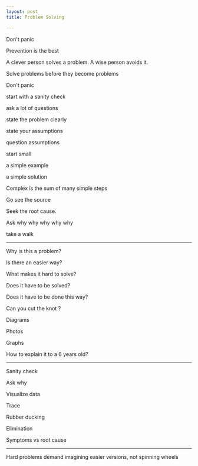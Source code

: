 ```yaml
---
layout: post
title: Problem Solving

---
```


Don't panic

Prevention is the best

A clever person solves a problem. A wise person avoids it.

Solve problems before they become problems 

Don't panic

start with a sanity check

ask a lot of questions

state the problem clearly

state your assumptions

question assumptions

start small

a simple example

a simple solution

Complex is the sum of many simple steps

Go see the source

Seek the root cause.

Ask why why why why why

take a walk

---


Why is this a problem?

Is there an easier way?

What makes it hard to solve? 

Does it have to be solved?

Does it have to be done this way?

Can you cut the knot ?

Diagrams

Photos

Graphs 

How to explain it to a 6 years old? 

---

Sanity check 

Ask why 

Visualize data

Trace

Rubber ducking 

Elimination

Symptoms vs root cause

---

Hard problems demand imagining easier versions, not spinning wheels 
